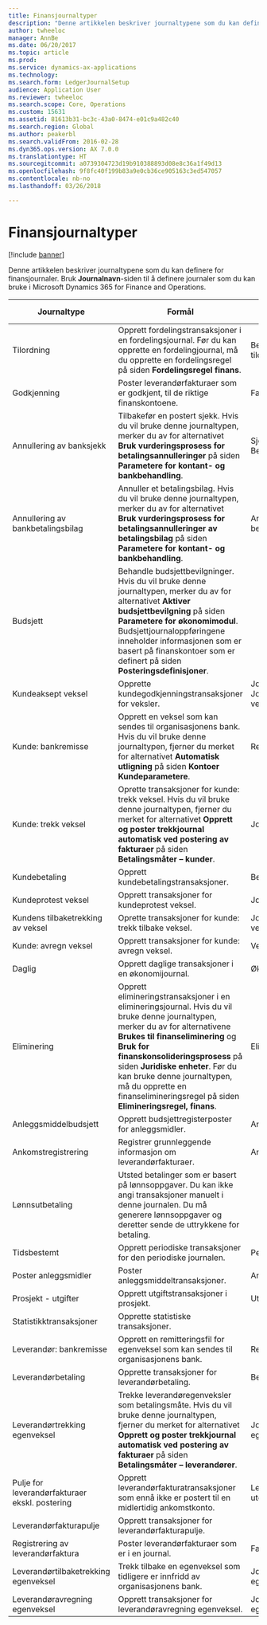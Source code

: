 ```yaml
---
title: Finansjournaltyper
description: "Denne artikkelen beskriver journaltypene som du kan definere for finansjournaler. Bruk **Journalnavn**-siden til å definere journaler som du kan bruke i Microsoft Dynamics 365 for Finance and Operations."
author: twheeloc
manager: AnnBe
ms.date: 06/20/2017
ms.topic: article
ms.prod: 
ms.service: dynamics-ax-applications
ms.technology: 
ms.search.form: LedgerJournalSetup
audience: Application User
ms.reviewer: twheeloc
ms.search.scope: Core, Operations
ms.custom: 15631
ms.assetid: 81613b31-bc3c-43a0-8474-e01c9a482c40
ms.search.region: Global
ms.author: peakerbl
ms.search.validFrom: 2016-02-28
ms.dyn365.ops.version: AX 7.0.0
ms.translationtype: HT
ms.sourcegitcommit: a0739304723d19b910388893d08e8c36a1f49d13
ms.openlocfilehash: 9f8fc40f199b83a9e0cb36ce905163c3ed547057
ms.contentlocale: nb-no
ms.lasthandoff: 03/26/2018

---
```


# <a name="ledger-journal-types"></a>Finansjournaltyper

[!include [banner](../includes/banner.md)]

Denne artikkelen beskriver journaltypene som du kan definere for finansjournaler. Bruk **Journalnavn**-siden til å definere journaler som du kan bruke i Microsoft Dynamics 365 for Finance and Operations.

| Journaltype                      | Formål                       | Angi transaksjoner på denne siden                                |
|-----------------------------------|-------------------------------|----------------------------------------------------------------|
| Tilordning                        | Opprett fordelingstransaksjoner i en fordelingsjournal. Før du kan opprette en fordelingjournal, må du opprette en fordelingsregel på siden **Fordelingsregel finans**.      | Behandle tildelingsforespørsel             |
| Godkjenning                          | Poster leverandørfakturaer som er godkjent, til de riktige finanskontoene.  | Fakturagodkjenningsjournal                                       |
| Annullering av banksjekk               | Tilbakefør en postert sjekk. Hvis du vil bruke denne journaltypen, merker du av for alternativet **Bruk vurderingsprosess for betalingsannulleringer** på siden **Parametere for kontant- og bankbehandling**.   | Sjekkannulleringer, Betalingsannullering                   |
| Annullering av bankbetalingsbilag    | Annuller et betalingsbilag. Hvis du vil bruke denne journaltypen, merker du av for alternativet **Bruk vurderingsprosess for betalingsannulleringer av betalingsbilag** på siden **Parametere for kontant- og bankbehandling**.   | Annullering av betalingsbilag            |
| Budsjett                            | Behandle budsjettbevilgninger. Hvis du vil bruke denne journaltypen, merker du av for alternativet **Aktiver budsjettbevilgning** på siden **Parametere for økonomimodul**. Budsjettjournaloppføringene inneholder informasjonen som er basert på finanskontoer som er definert på siden **Posteringsdefinisjoner**.                                                        |                                                                |
| Kundeaksept veksel  | Opprette kundegodkjenningstransaksjoner for veksler.             | Journal for vekseltrekking, Journal for ny vekseltilbaketrekking |
| Kunde: bankremisse          | Opprett en veksel som kan sendes til organisasjonens bank. Hvis du vil bruke denne journaltypen, fjerner du merket for alternativet **Automatisk utligning** på siden **Kontoer** **Kundeparametere**.            | Remittering                                                     |
| Kunde: trekk veksel    | Oprette transaksjoner for kunde: trekk veksel. Hvis du vil bruke denne journaltypen, fjerner du merket for alternativet **Opprett og poster trekkjournal automatisk ved postering av fakturaer** på siden **Betalingsmåter – kunder**.   | Journal for vekseltrekking                                  |
| Kundebetaling                  | Opprett kundebetalingstransaksjoner.                             | Betalingsjournal             |
| Kundeprotest veksel | Opprett transaksjoner for kundeprotest veksel.                    | Journal for vekselprotest                               |
| Kundens tilbaketrekking av veksel  | Oprette transaksjoner for kunde: trekk tilbake veksel.                     | Journal for ny vekseltilbaketrekking                                |
| Kunde: avregn veksel  | Opprett transaksjoner for kunde: avregn veksel.                       | Vekselavregningsjournal                                |
| Daglig                             | Opprett daglige transaksjoner i en økonomijournal.                          | Økonomijournal                                                |
| Eliminering                       | Opprett elimineringstransaksjoner i en elimineringsjournal. Hvis du vil bruke denne journaltypen, merker du av for alternativene **Brukes til finanseliminering** og **Bruk for finanskonsolideringsprosess** på siden **Juridiske enheter**. Før du kan bruke denne journaltypen, må du opprette en finanselimineringsregel på siden **Elimineringsregel, finans**. | Eliminering                                                    |
| Anleggsmiddelbudsjett                | Opprett budsjettregisterposter for anleggsmidler.                                                                                                                                                                                                                                                                                                                 | Anleggsmiddelbudsjett                                             |
| Ankomstregistrering                  | Registrer grunnleggende informasjon om leverandørfakturaer.                                                                                                                                                                                                                                                                                                           | Ankomstregistrering                                               |
| Lønnsutbetaling              | Utsted betalinger som er basert på lønnsoppgaver. Du kan ikke angi transaksjoner manuelt i denne journalen. Du må generere lønnsoppgaver og deretter sende de uttrykkene for betaling.                                                                                                                                                              |                                                                |
| Tidsbestemt                          | Opprett periodiske transaksjoner for den periodiske journalen.                                                                                                                                                                                                                                                                                                      | Periodiske journaler                                              |
| Poster anleggsmidler                 | Poster anleggsmiddeltransaksjoner.                                                                                                                                                                                                                                                                                                                              | Anleggsmidler                                                   |
| Prosjekt - utgifter                | Opprett utgiftstransaksjoner i prosjekt.                                                                                                                                                                                                                                                                                                                        | Utgift                                                        |
| Statistikktransaksjoner            | Opprette statistiske transaksjoner.                                                                                                                                                                                                                                                                                                                            |                                                                |
| Leverandør: bankremisse            | Opprett en remitteringsfil for egenveksel som kan sendes til organisasjonens bank.                                                                                                                                                                                                                                                                      | Remitteringsjournal                                             |
| Leverandørbetaling               | Opprette transaksjoner for leverandørbetaling.                                                                                                                                                                                                                                                                                                                    | Betalingsjournal                                                |
| Leverandørtrekking egenveksel       | Trekke leverandøregenveksler som betalingsmåte. Hvis du vil bruke denne journaltypen, fjerner du merket for alternativet **Opprett og poster trekkjournal automatisk ved postering av fakturaer** på siden **Betalingsmåter – leverandører**.                                                                                                                                          | Journal for egenvekseltrekking                                   |
| Pulje for leverandørfakturaer ekskl. postering | Opprett leverandørfakturatransaksjoner som ennå ikke er postert til en midlertidig ankomstkonto.                                                                                                                                                                                                                                                             | Leverandørfakturapulje uten posteringsdetaljer                  |
| Leverandørfakturapulje               | Opprett transaksjoner for leverandørfakturapulje.                                                                                                                                                                                                                                                                                                                    |                                                                |
| Registrering av leverandørfaktura          | Poster leverandørfakturaer som er i en journal.                                                                                                                                                                                                                                                                                                                 | Fakturajournal                                                |
| Leverandørtilbaketrekking egenveksel     | Trekk tilbake en egenveksel som tidligere er innfridd av organisasjonens bank.                                                                                                                                                                                                                                                                      | Journal for egenvekseltilbaketrekking                                 |
| Leverandøravregning egenveksel     | Opprett transaksjoner for leverandøravregning egenveksel.                                                                                                                                                                                                                                                                                                          | Journal for egenvekselavregning                                 |






